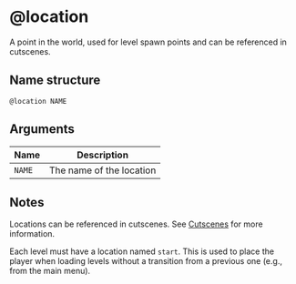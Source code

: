# @location

A point in the world, used for level spawn points and can be referenced in
cutscenes.

## Name structure

```
@location NAME
```

## Arguments

| Name   | Description              |
| ------ | ------------------------ |
| `NAME` | The name of the location |

## Notes

Locations can be referenced in cutscenes. See [Cutscenes](../cutscenes/README.md)
for more information.

Each level must have a location named `start`. This is used to place the player
when loading levels without a transition from a previous one (e.g., from the
main menu).
